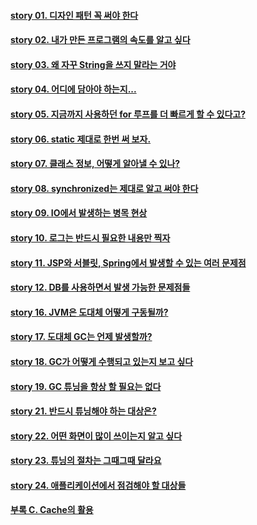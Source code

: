 #### [story 01. 디자인 패턴 꼭 써야 한다](./main.md#story-01-디자인-패턴-꼭-써야-한다)

#### [story 02. 내가 만든 프로그램의 속도를 알고 싶다](./main.md#story-02-내가-만든-프로그램의-속도를-알고-싶다)

#### [story 03. 왜 자꾸 String을 쓰지 말라는 거야](./main.md#story-03-왜-자꾸-String을-쓰지-말라는-거야)

#### [story 04. 어디에 담아야 하는지...](./main.md#story-04-어디에-담아야-하는지)

#### [story 05. 지금까지 사용하던 for 루프를 더 빠르게 할 수 있다고?](./main.md#story-05-지금까지-사용하던-for-루프를-더-빠르게-할-수-있다고)

#### [story 06. static 제대로 한번 써 보자.](./main.md#story-06-static-제대로-한번-써-보자)

#### [story 07. 클래스 정보, 어떻게 알아낼 수 있나?](./main.md#story-07-클래스-정보-어떻게-알아낼-수-있나)

#### [story 08. synchronized는 제대로 알고 써야 한다](./main.md#story-08-synchronized는-제대로-알고-써야-한다)

#### [story 09. IO에서 발생하는 병목 현상](./main.md#story-09-IO에서-발생하는-병목-현상)

#### [story 10. 로그는 반드시 필요한 내용만 찍자](./main.md#story-10-로그는-반드시-필요한-내용만-찍자)

#### [story 11. JSP와 서블릿, Spring에서 발생할 수 있는 여러 문제점](./main.md#story-11-JSP와-서블릿-Spring에서-발생할-수-있는-여러-문제점)

#### [story 12. DB를 사용하면서 발생 가능한 문제점들](./main.md#story-12-DB를-사용하면서-발생-가능한-문제점들)

#### [story 16. JVM은 도대체 어떻게 구동될까?](./main2.md#story-16-JVM은-도대체-어떻게-구동될까)

#### [story 17. 도대체 GC는 언제 발생할까?](./main2.md#story-17-도대체-GC는-언제-발생할까)

#### [story 18. GC가 어떻게 수행되고 있는지 보고 싶다](./main2.md#story-18-GC가-어떻게-수행되고-있는지-보고-싶다)

#### [story 19. GC 튜닝을 항상 할 필요는 없다](./main2.md#story-19-GC-튜닝을-항상-할-필요는-없다)

#### [story 21. 반드시 튜닝해야 하는 대상은?](./main2.md#story-21-반드시-튜닝해야-하는-대상은)

#### [story 22. 어떤 화면이 많이 쓰이는지 알고 싶다](./main2.md#story-22-어떤-화면이-많이-쓰이는지-알고-싶다)

#### [story 23. 튜닝의 절차는 그때그때 달라요](./main2.md#story-23-튜닝의-절차는-그때그때-달라요)

#### [story 24. 애플리케이션에서 점검해야 할 대상들](./main2.md#story-24-애플리케이션에서-점검해야-할-대상들)

#### [부록 C. Cache의 활용](./main2.md#부록-C-Cache의-활용)